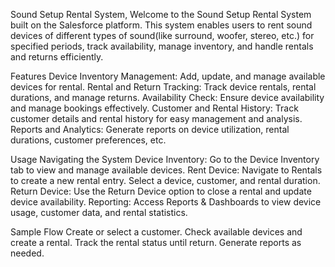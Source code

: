 Sound Setup Rental System,
Welcome to the Sound Setup Rental System built on the Salesforce platform. This system enables users to rent sound devices of different types of sound(like surround, woofer, stereo, etc.) for specified periods, track availability, manage inventory, and handle rentals and returns efficiently.

Features Device Inventory Management: Add, update, and manage available devices for rental. Rental and Return Tracking: Track device rentals, rental durations, and manage returns. Availability Check: Ensure device availability and manage bookings effectively. Customer and Rental History: Track customer details and rental history for easy management and analysis. Reports and Analytics: Generate reports on device utilization, rental durations, customer preferences, etc.

Usage Navigating the System Device Inventory: Go to the Device Inventory tab to view and manage available devices. Rent Device: Navigate to Rentals to create a new rental entry. Select a device, customer, and rental duration. Return Device: Use the Return Device option to close a rental and update device availability. Reporting: Access Reports & Dashboards to view device usage, customer data, and rental statistics.

Sample Flow Create or select a customer. Check available devices and create a rental. Track the rental status until return. Generate reports as needed.
